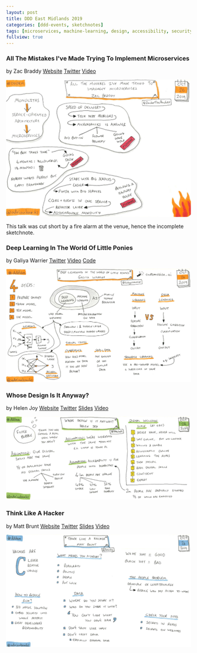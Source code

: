 ```yaml
---
layout: post
title: DDD East Midlands 2019
categories: [ddd-events, sketchnotes]
tags: [microservices, machine-learning, design, accessibility, security]
fullview: true
---
```


### All The Mistakes I've Made Trying To Implement Microservices
by Zac Braddy
<i class="fa fa-globe fa-lg"></i> [Website](https://zackerthehacker.com)
<i class="fa fa-twitter fa-lg"></i> [Twitter](https://twitter.com/ZackerTheHacker)
<i class="fa fa-youtube fa-lg"></i> [Video](https://www.youtube.com/watch?v=43qsKWUNUpc)

[![All The Mistakes I've Made Trying To Implement Microservices by Zac Braddy][1]][1]

This talk was cut short by a fire alarm at the venue, hence the incomplete sketchnote.

### Deep Learning In The World Of Little Ponies
by Galiya Warrier
<i class="fa fa-twitter fa-lg"></i> [Twitter](https://twitter.com/galiyawarrier)
<i class="fa fa-youtube fa-lg"></i> [Video](https://www.youtube.com/watch?v=YpY45Dn0fNw)
<i class="fa fa-file-code-o fa-lg"></i> [Code](https://github.com/galiya/DeepLearningPonies)

[![Deep Learning In The World Of Little Ponies by Galiya Warrier][2]][2]


### Whose Design Is It Anyway?
by Helen Joy
<i class="fa fa-globe fa-lg"></i> [Website](https://blog.helen.digital)
<i class="fa fa-twitter fa-lg"></i> [Twitter](https://twitter.com/LittleHelli)
<i class="fa fa-slideshare fa-lg"></i> [Slides](https://noti.st/helen/QLPfIV/)
<i class="fa fa-youtube fa-lg"></i> [Video](https://www.youtube.com/watch?v=Zi9ury3Setg&t=1841s)

[![Whose Design Is It Anyway? by Helen Joy][3]][3]


### Think Like A Hacker
by Matt Brunt
<i class="fa fa-globe fa-lg"></i> [Website](https://brunty.me)
<i class="fa fa-twitter fa-lg"></i> [Twitter](https://twitter.com/brunty)
<i class="fa fa-slideshare fa-lg"></i> [Slides](https://noti.st/brunty/SAUWbr)
<i class="fa fa-youtube fa-lg"></i> [Video](https://www.youtube.com/watch?v=pqGIIomA46s)

[![Think Like A Hacker by Matt Brunt][4]][4]


  [1]: /assets/media/images/2019/10/all-the-mistakes-ive-made-trying-to-implement-microservices-zac-braddy.jpg#img-sketchnote
  [2]: /assets/media/images/2019/10/deep-learning-in-the-world-of-little-ponies-galiya-warrier.jpg#img-sketchnote
  [3]: /assets/media/images/2019/10/whose-design-is-it-anyway-helen-joy.jpg#img-sketchnote
  [4]: /assets/media/images/2019/10/think-like-a-hacker-matt-brunt.jpg#img-sketchnote
